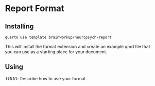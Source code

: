 # Report Format

## Installing

```bash
quarto use template brainworkup/neuropsych-report
```

This will install the format extension and create an example qmd file
that you can use as a starting place for your document.

## Using

_TODO_: Describe how to use your format.
